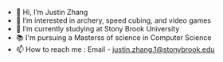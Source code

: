 - 👋 Hi, I’m Justin Zhang
- 👀 I’m interested in archery, speed cubing, and video games
- 🏫 I’m currently studying at Stony Brook University 
- 📚 I'm pursuing a Masterss of science in Computer Science
- 📫 How to reach me : Email - justin.zhang.1@stonybrook.edu

<!---
justwzhang/justwzhang is a ✨ special ✨ repository because its `README.md` (this file) appears on your GitHub profile.
You can click the Preview link to take a look at your changes.
--->
